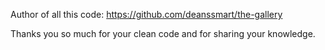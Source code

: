Author of all this code: https://github.com/deanssmart/the-gallery

Thanks you so much for your clean code and for sharing your knowledge.